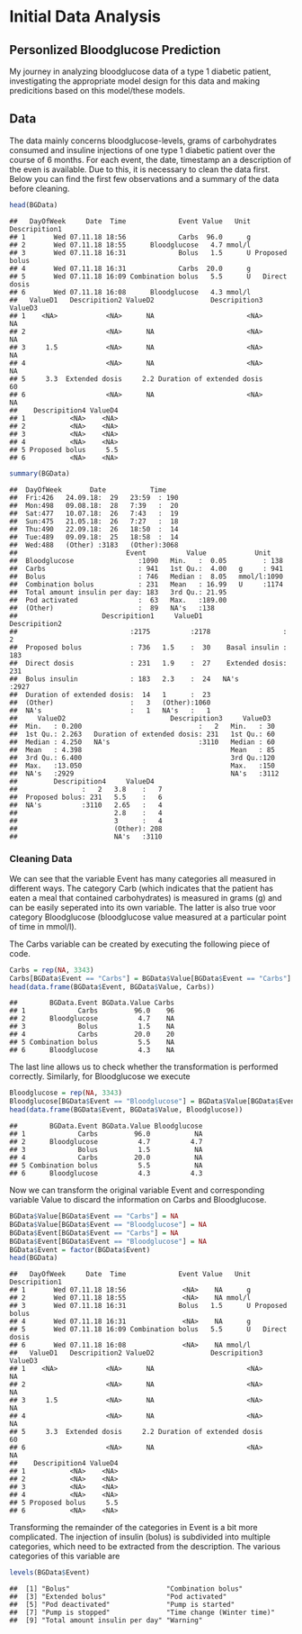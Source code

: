 Initial Data Analysis
================

Personlized Bloodglucose Prediction
-----------------------------------

My journey in analyzing bloodglucose data of a type 1 diabetic patient, investigating the appropriate model design for this data and making predicitions based on this model/these models.

Data
----

The data mainly concerns bloodglucose-levels, grams of carbohydrates consumed and insuline injections of one type 1 diabetic patient over the course of 6 months. For each event, the date, timestamp an a description of the even is available. Due to this, it is necessary to clean the data first. Below you can find the first few observations and a summary of the data before cleaning.

``` r
head(BGData)
```

    ##   DayOfWeek     Date  Time             Event Value   Unit  Descripition1
    ## 1       Wed 07.11.18 18:56             Carbs  96.0      g               
    ## 2       Wed 07.11.18 18:55      Bloodglucose   4.7 mmol/l               
    ## 3       Wed 07.11.18 16:31             Bolus   1.5      U Proposed bolus
    ## 4       Wed 07.11.18 16:31             Carbs  20.0      g               
    ## 5       Wed 07.11.18 16:09 Combination bolus   5.5      U   Direct dosis
    ## 6       Wed 07.11.18 16:08      Bloodglucose   4.3 mmol/l               
    ##   ValueD1   Descripition2 ValueD2              Descripition3 ValueD3
    ## 1    <NA>            <NA>      NA                       <NA>      NA
    ## 2                    <NA>      NA                       <NA>      NA
    ## 3     1.5            <NA>      NA                       <NA>      NA
    ## 4                    <NA>      NA                       <NA>      NA
    ## 5     3.3  Extended dosis     2.2 Duration of extended dosis      60
    ## 6                    <NA>      NA                       <NA>      NA
    ##    Descripition4 ValueD4
    ## 1           <NA>    <NA>
    ## 2           <NA>    <NA>
    ## 3           <NA>    <NA>
    ## 4           <NA>    <NA>
    ## 5 Proposed bolus     5.5
    ## 6           <NA>    <NA>

``` r
summary(BGData)
```

    ##  DayOfWeek       Date           Time     
    ##  Fri:426   24.09.18:  29   23:59  : 190  
    ##  Mon:498   09.08.18:  28   7:39   :  20  
    ##  Sat:477   10.07.18:  26   7:43   :  19  
    ##  Sun:475   21.05.18:  26   7:27   :  18  
    ##  Thu:490   22.09.18:  26   18:50  :  14  
    ##  Tue:489   09.09.18:  25   18:58  :  14  
    ##  Wed:488   (Other) :3183   (Other):3068  
    ##                           Event          Value            Unit     
    ##  Bloodglucose                :1090   Min.   :  0.05         : 138  
    ##  Carbs                       : 941   1st Qu.:  4.00   g     : 941  
    ##  Bolus                       : 746   Median :  8.05   mmol/l:1090  
    ##  Combination bolus           : 231   Mean   : 16.99   U     :1174  
    ##  Total amount insulin per day: 183   3rd Qu.: 21.95                
    ##  Pod activated               :  63   Max.   :189.00                
    ##  (Other)                     :  89   NA's   :138                   
    ##                     Descripition1     ValueD1             Descripition2 
    ##                            :2175          :2178                  :   2  
    ##  Proposed bolus            : 736   1.5    :  30    Basal insulin : 183  
    ##  Direct dosis              : 231   1.9    :  27    Extended dosis: 231  
    ##  Bolus insulin             : 183   2.3    :  24   NA's           :2927  
    ##  Duration of extended dosis:  14   1      :  23                         
    ##  (Other)                   :   3   (Other):1060                         
    ##  NA's                      :   1   NA's   :   1                         
    ##     ValueD2                          Descripition3     ValueD3    
    ##  Min.   : 0.200                             :   2   Min.   : 30   
    ##  1st Qu.: 2.263   Duration of extended dosis: 231   1st Qu.: 60   
    ##  Median : 4.250   NA's                      :3110   Median : 60   
    ##  Mean   : 4.398                                     Mean   : 85   
    ##  3rd Qu.: 6.400                                     3rd Qu.:120   
    ##  Max.   :13.050                                     Max.   :150   
    ##  NA's   :2929                                       NA's   :3112  
    ##         Descripition4     ValueD4    
    ##                :   2   3.8    :   7  
    ##  Proposed bolus: 231   5.5    :   6  
    ##  NA's          :3110   2.65   :   4  
    ##                        2.8    :   4  
    ##                        3      :   4  
    ##                        (Other): 208  
    ##                        NA's   :3110

### Cleaning Data

We can see that the variable Event has many categories all measured in different ways. The category Carb (which indicates that the patient has eaten a meal that contained carbohydrates) is measured in grams (g) and can be easily seperated into its own variable. The latter is also true voor category Bloodglucose (bloodglucose value measured at a particular point of time in mmol/l).

The Carbs variable can be created by executing the following piece of code.

``` r
Carbs = rep(NA, 3343)
Carbs[BGData$Event == "Carbs"] = BGData$Value[BGData$Event == "Carbs"]
head(data.frame(BGData$Event, BGData$Value, Carbs))
```

    ##        BGData.Event BGData.Value Carbs
    ## 1             Carbs         96.0    96
    ## 2      Bloodglucose          4.7    NA
    ## 3             Bolus          1.5    NA
    ## 4             Carbs         20.0    20
    ## 5 Combination bolus          5.5    NA
    ## 6      Bloodglucose          4.3    NA

The last line allows us to check whether the transformation is performed correctly. Similarly, for Bloodglucose we execute

``` r
Bloodglucose = rep(NA, 3343)
Bloodglucose[BGData$Event == "Bloodglucose"] = BGData$Value[BGData$Event == "Bloodglucose"]
head(data.frame(BGData$Event, BGData$Value, Bloodglucose))
```

    ##        BGData.Event BGData.Value Bloodglucose
    ## 1             Carbs         96.0           NA
    ## 2      Bloodglucose          4.7          4.7
    ## 3             Bolus          1.5           NA
    ## 4             Carbs         20.0           NA
    ## 5 Combination bolus          5.5           NA
    ## 6      Bloodglucose          4.3          4.3

Now we can transform the original variable Event and corresponding variable Value to discard the information on Carbs and Bloodglucose.

``` r
BGData$Value[BGData$Event == "Carbs"] = NA
BGData$Value[BGData$Event == "Bloodglucose"] = NA
BGData$Event[BGData$Event == "Carbs"] = NA
BGData$Event[BGData$Event == "Bloodglucose"] = NA
BGData$Event = factor(BGData$Event)
head(BGData)
```

    ##   DayOfWeek     Date  Time             Event Value   Unit  Descripition1
    ## 1       Wed 07.11.18 18:56              <NA>    NA      g               
    ## 2       Wed 07.11.18 18:55              <NA>    NA mmol/l               
    ## 3       Wed 07.11.18 16:31             Bolus   1.5      U Proposed bolus
    ## 4       Wed 07.11.18 16:31              <NA>    NA      g               
    ## 5       Wed 07.11.18 16:09 Combination bolus   5.5      U   Direct dosis
    ## 6       Wed 07.11.18 16:08              <NA>    NA mmol/l               
    ##   ValueD1   Descripition2 ValueD2              Descripition3 ValueD3
    ## 1    <NA>            <NA>      NA                       <NA>      NA
    ## 2                    <NA>      NA                       <NA>      NA
    ## 3     1.5            <NA>      NA                       <NA>      NA
    ## 4                    <NA>      NA                       <NA>      NA
    ## 5     3.3  Extended dosis     2.2 Duration of extended dosis      60
    ## 6                    <NA>      NA                       <NA>      NA
    ##    Descripition4 ValueD4
    ## 1           <NA>    <NA>
    ## 2           <NA>    <NA>
    ## 3           <NA>    <NA>
    ## 4           <NA>    <NA>
    ## 5 Proposed bolus     5.5
    ## 6           <NA>    <NA>

Transforming the remainder of the categories in Event is a bit more complicated. The injection of insulin (bolus) is subdivided into multiple categories, which need to be extracted from the description. The various categories of this variable are

``` r
levels(BGData$Event)
```

    ##  [1] "Bolus"                        "Combination bolus"           
    ##  [3] "Extended bolus"               "Pod activated"               
    ##  [5] "Pod deactivated"              "Pump is started"             
    ##  [7] "Pump is stopped"              "Time change (Winter time)"   
    ##  [9] "Total amount insulin per day" "Warning"
